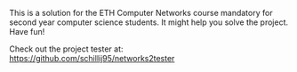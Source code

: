 This is a solution for the ETH Computer Networks course mandatory for second year computer science students.
It might help you solve the project. Have fun!

Check out the project tester at: https://github.com/schillij95/networks2tester
